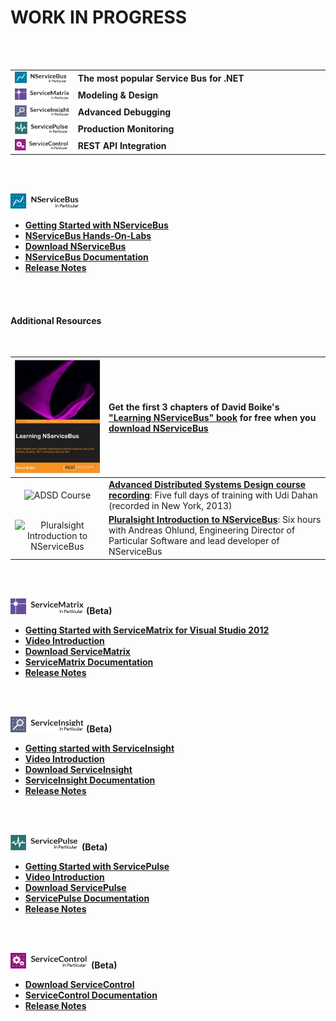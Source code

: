 
<br/><br/>

# WORK IN PROGRESS

<br/><br/>



<table>
<tbody>
<tr>
<td style="text-align:left" width="20%"><img src="logo-nsb.png" alt="NServiceNus"></td>
<td style="text-align:left"><strong>The most popular Service Bus for .NET</strong></td>
</tr>
<tr>
<td style="text-align:left" width="20%"><img src="logo-sm.png" alt="ServiceMatrix"></td>
<td style="text-align:left"><strong>Modeling &amp; Design</strong></td>
</tr>
<tr>
<td style="text-align:left" width="20%"><img src="logo-si.png" alt="ServiceInsight"></td>
<td style="text-align:left"><strong>Advanced Debugging</strong></td>
</tr>
<tr>
<td style="text-align:left" width="20%"><img src="logo-sp.png" alt="ServicePulse"></td>
<td style="text-align:left"><strong>Production Monitoring</strong></td>
</tr>
<tr>
<td style="text-align:left" width="20%"><img src="logo-sc.png" alt="ServiceControl"></td>
<td style="text-align:left"><strong>REST API Integration</strong></td>
</tr>
</tbody>
</table>

<!--
|![NServiceNus](logo-nsb.png)| **The most popular Service Bus for .NET** |
|:--|:--|
|![ServiceMatrix](logo-sm.png)| **Modeling & Design** |
|![ServiceInsight](logo-si.png)| **Advanced Debugging** |
|![ServicePulse](logo-sp.png)| **Production Monitoring** |
|![ServiceControl](logo-sc.png)| **REST API Integration** |
-->

 


<br/><br/>

![NServiceNus](logo-nsb.png)
<a name="nsb-start-here"></a>

- **[Getting Started with NServiceBus](/nservicebus/#getting-started)**
- **[NServiceBus Hands-On-Labs](http://particular.net/HandsOnLabs)**
- **[Download NServiceBus](http://particular.net/downloads)**
- **[NServiceBus Documentation](/nservicebus)**
- **[Release Notes](https://github.com/Particular/NServiceBus/releases)**


<br/><br/>
#### Additional Resources
<br/>

|![Learning NServiceNus Book](learning-nservicebus-book.jpg)| Get the first 3 chapters of David Boike's ["Learning NServiceBus" book](http://www.packtpub.com/build-distributed-software-systems-using-dot-net-enterprise-service-bus/book) for free when you [download NServiceBus](http://particular.net/downloads)  |
|:--:|:--|
|![ADSD Course](http://particular.net/Media/Default/Online%20training/particular-courses.png)| **[Advanced Distributed Systems Design course recording](http://particular.net/adsd)**: Five full days of training with Udi Dahan (recorded in New York, 2013)|
|![Pluralsight Introduction to NServiceBus](http://particular.net/Media/Default/Online%20training/pluralsight-courses.png)| **[Pluralsight Introduction to NServiceBus](http://pluralsight.com/training/Courses/TableOfContents/nservicebus)**: Six hours with Andreas Ohlund, Engineering Director of Particular Software and lead developer of NServiceBus|

<br/><br/>


![ServiceMatrix for Visual Studio 2012](logo-sm.png) **(Beta)**
<a name="sm-start-here"></a>


- **[Getting Started with ServiceMatrix for Visual Studio 2012](/servicematrix/getting-started)**
- **[Video Introduction](http://particular.net/ServiceMatrix)**
- **[Download ServiceMatrix](http://particular.net/downloads)**
- **[ServiceMatrix Documentation](/servicematrix)**
- **[Release Notes](https://github.com/Particular/ServiceMatrix/releases)**



<br/><br/>


![ServiceInsight](logo-si.png) **(Beta)**
<a name="si-start-here"></a>


- **[Getting started with ServiceInsight](/serviceinsight/getting-started--overview)**
- **[Video Introduction](http://particular.net/ServiceInsight)**
- **[Download ServiceInsight](http://particular.net/downloads)**
- **[ServiceInsight Documentation](/serviceinsight)** 
- **[Release Notes](https://github.com/Particular/ServiceInsight/releases)**



<br/><br/>


![ServicePulse](logo-sp.png) **(Beta)**
<a name="sp-start-here"></a>


- **[Getting Started with ServicePulse](/servicepulse)** 
- **[Video Introduction](http://particular.net/ServicePulse)**
- **[Download ServicePulse](http://particular.net/downloads)**
- **[ServicePulse Documentation](/servicepulse)** 
- **[Release Notes](https://github.com/Particular/ServicePulse/releases)**



<br/><br/>


![ServiceControl](logo-sc.png) **(Beta)**
<a name="sc-start-here"></a>


- **[Download ServiceControl](http://particular.net/downloads)**
- **[ServiceControl Documentation](/servicecontrol)** 
- **[Release Notes](https://github.com/Particular/ServiceControl/releases)**


